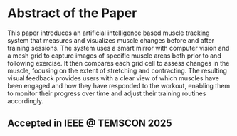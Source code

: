 # Abstract of the Paper
This paper introduces an artificial intelligence based muscle tracking system that measures and visualizes muscle changes before and after training sessions. The system uses a smart mirror with computer vision and a mesh grid to capture images of specific muscle areas both prior to and following exercise. It then compares each grid cell to assess changes in the muscle, focusing on the extent of stretching and contracting. The resulting visual feedback provides users with a clear view of which muscles have been engaged and how they have responded to the workout, enabling them to monitor their progress over time and adjust their training routines accordingly.

## Accepted in IEEE @ TEMSCON 2025